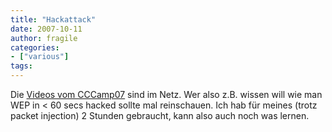 ```yaml
---
title: "Hackattack"
date: 2007-10-11
author: fragile
categories:
- ["various"]
tags:
---
```

Die <a href="http://dewy.fem.tu-ilmenau.de/CCC/CCCamp07/video/m4v/" title="CCCamp07" target="_blank">Videos vom CCCamp07</a> sind im Netz. Wer also z.B. wissen  will wie man WEP in &lt; 60 secs hacked sollte mal reinschauen. Ich hab für meines (trotz packet injection) 2 Stunden gebraucht, kann also auch noch was lernen.